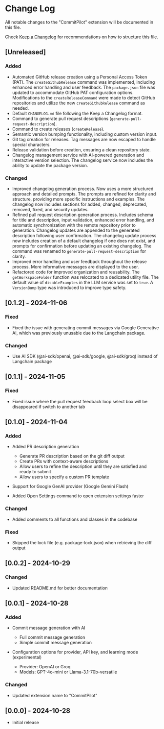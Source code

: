 # Change Log

All notable changes to the "CommitPilot" extension will be documented in this file.

Check [Keep a Changelog](http://keepachangelog.com/) for recommendations on how to structure this file.

## [Unreleased]

### Added

- Automated GitHub release creation using a Personal Access Token (PAT). The `createGithubRelease` command was implemented, including enhanced error handling and user feedback. The `package.json` file was updated to accommodate GitHub PAT configuration options. Modifications to the `createReleaseCommand` were made to detect GitHub repositories and utilize the new `createGithubRelease` command as needed.
- Default `CHANGELOG.md` file following the Keep a Changelog format.
- Command to generate pull request descriptions (`generate-pull-request-description`).
- Command to create releases (`createRelease`).
- Semantic version bumping functionality, including custom version input.
- Git tag creation for releases. Tag messages are now escaped to handle special characters.
- Release validation before creation, ensuring a clean repository state.
- Changelog management service with AI-powered generation and interactive version selection. The changelog service now includes the ability to update the package version.

### Changed

- Improved changelog generation process. Now uses a more structured approach and detailed prompts. The prompts are refined for clarity and structure, providing more specific instructions and examples. The changelog now includes sections for added, changed, deprecated, removed, fixed, and security updates.
- Refined pull request description generation process. Includes schema for title and description, input validation, enhanced error handling, and automatic synchronization with the remote repository prior to generation. Changelog updates are appended to the generated description following user confirmation. The changelog update process now includes creation of a default changelog if one does not exist, and prompts for confirmation before updating an existing changelog. The command was renamed to `generate-pull-request-description` for clarity.
- Improved error handling and user feedback throughout the release process. More informative messages are displayed to the user.
- Refactored code for improved organization and reusability. The `getWorkspaceFolder` function was relocated to a dedicated utility file. The default value of `disableExamples` in the LLM service was set to `true`. A `VersionBump` type was introduced to improve type safety.

## [0.1.2] - 2024-11-06

### Fixed

- Fixed the issue with generating commit messages via Google Generative AI, which was previously unusable due to the Langchain package.

### Changed

- Use AI SDK (@ai-sdk/openai, @ai-sdk/google, @ai-sdk/groq) instead of Langchain package

## [0.1.1] - 2024-11-05

### Fixed

- Fixed issue where the pull request feedback loop select box will be disappeared if switch to another tab

## [0.1.0] - 2024-11-04

### Added

- Added PR description generation

  - Generate PR description based on the git diff output
  - Create PRs with context-aware descriptions
  - Allow users to refine the description until they are satisfied and ready to submit
  - Allow users to specify a custom PR template

- Support for Google GenAI provider (Google Gemini Flash)
- Added Open Settings command to open extension settings faster

### Changed

- Added comments to all functions and classes in the codebase

### Fixed

- Skipped the lock file (e.g. package-lock.json) when retrieving the diff output

## [0.0.2] - 2024-10-29

### Changed

- Updated README.md for better documentation

## [0.0.1] - 2024-10-28

### Added

- Commit message generation with AI

  - Full commit message generation
  - Simple commit message generation

- Configuration options for provider, API key, and learning mode (experimental)

  - Provider: OpenAI or Groq
  - Models: GPT-4o-mini or Llama-3.1-70b-versatile

### Changed

- Updated extension name to "CommitPilot"

## [0.0.0] - 2024-10-28

- Initial release
